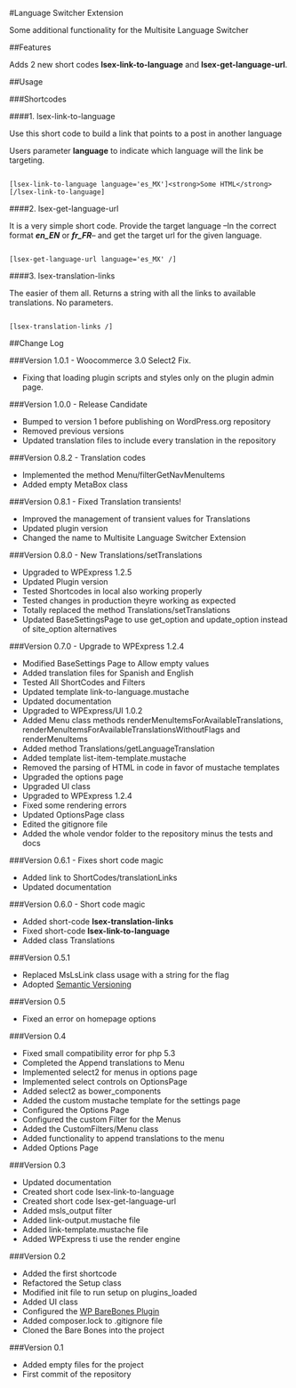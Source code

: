 #Language Switcher Extension

Some additional functionality for the Multisite Language Switcher


##Features

Adds 2 new short codes **lsex-link-to-language** and **lsex-get-language-url**.

##Usage

###Shortcodes

####1. lsex-link-to-language

Use this short code to build a link that points to a post in another language

Users parameter **language** to indicate which language will the link be targeting. 

```

[lsex-link-to-language language='es_MX']<strong>Some HTML</strong>[/lsex-link-to-language]

```

####2. lsex-get-language-url 

It is a very simple short code. Provide the target language –In the correct format ***en_EN*** or ***fr_FR***– and get the target url for the given language.

```

[lsex-get-language-url language='es_MX' /]

```

####3. lsex-translation-links 

The easier of them all. Returns a string with all the links to available translations. No parameters.

```

[lsex-translation-links /]

```


##Change Log

###Version 1.0.1 - Woocommerce 3.0 Select2 Fix.

- Fixing that loading plugin scripts and styles only on the plugin admin page.

###Version 1.0.0 - Release Candidate

- Bumped to version 1 before publishing on WordPress.org repository
- Removed previous versions 
- Updated translation files to include every translation in the repository

###Version 0.8.2 - Translation codes

- Implemented the method Menu/filterGetNavMenuItems
- Added empty MetaBox class

###Version 0.8.1 - Fixed Translation transients!

- Improved the management of transient values for Translations
- Updated plugin version
- Changed the name to Multisite Language Switcher Extension 


###Version 0.8.0 - New Translations/setTranslations 

- Upgraded to WPExpress 1.2.5
- Updated Plugin version
- Tested Shortcodes in local also working properly
- Tested changes in production theyre working as expected
- Totally replaced the method Translations/setTranslations
- Updated BaseSettingsPage to use get_option and update_option instead of site_option alternatives


###Version 0.7.0 - Upgrade to WPExpress 1.2.4

- Modified BaseSettings Page to Allow empty values
- Added translation files for Spanish and English
- Tested All ShortCodes and Filters
- Updated template link-to-language.mustache
- Updated documentation
- Upgraded to WPExpress/UI 1.0.2
- Added Menu class methods renderMenuItemsForAvailableTranslations, renderMenuItemsForAvailableTranslationsWithoutFlags and renderMenuItems
- Added method Translations/getLanguageTranslation
- Added template list-item-template.mustache
- Removed the parsing of HTML in code in favor of mustache templates
- Upgraded the options page
- Upgraded UI class
- Upgraded to WPExpress 1.2.4
- Fixed some rendering errors
- Updated OptionsPage class
- Edited the gitignore file
- Added the whole vendor folder to the repository minus the tests and docs


###Version 0.6.1 - Fixes short code magic

- Added link to ShortCodes/translationLinks
- Updated documentation 

###Version 0.6.0 - Short code magic 

- Added short-code **lsex-translation-links**
- Fixed short-code **lsex-link-to-language**
- Added class Translations 

###Version 0.5.1

- Replaced MsLsLink class usage with a string for the flag
- Adopted [Semantic Versioning](http://semver.org)

###Version 0.5

- Fixed an error on homepage options


###Version 0.4

- Fixed small compatibility error for php 5.3
- Completed the Append translations to Menu
- Implemented select2 for menus in options page
- Implemented select controls on OptionsPage
- Added select2 as bower_components
- Added the custom mustache template for the settings page
- Configured the Options Page
- Configured the custom Filter for the Menus
- Added the CustomFilters/Menu class
- Added functionality to append translations to the menu
- Added Options Page


###Version 0.3 

- Updated documentation
- Created short code lsex-link-to-language
- Created short code lsex-get-language-url
- Added msls_output filter
- Added link-output.mustache file
- Added link-template.mustache file
- Added WPExpress ti use the render engine


###Version 0.2

- Added the first shortcode
- Refactored the Setup class
- Modified init file to run setup on plugins_loaded
- Added UI class
- Configured the [WP BareBones Plugin](https://github.com/octopus-digital-strategy/wp-barebones-plugin)
- Added composer.lock to .gitignore file
- Cloned the Bare Bones into the project

###Version 0.1

- Added empty files for the project
- First commit of the repository